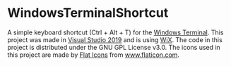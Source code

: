 # WindowsTerminalShortcut
A simple keyboard shortcut (Ctrl + Alt + T) for the [Windows Terminal](https://www.microsoft.com/en-us/p/windows-terminal/9n0dx20hk701).
This project was made in [Visual Studio 2019](https://visualstudio.microsoft.com/) and is using [WiX](https://wixtoolset.org/).
The code in this project is distributed under the GNU GPL License v3.0. The icons used in this project are made by [Flat Icons](https://www.flaticon.com/authors/flat-icons) from www.flaticon.com.